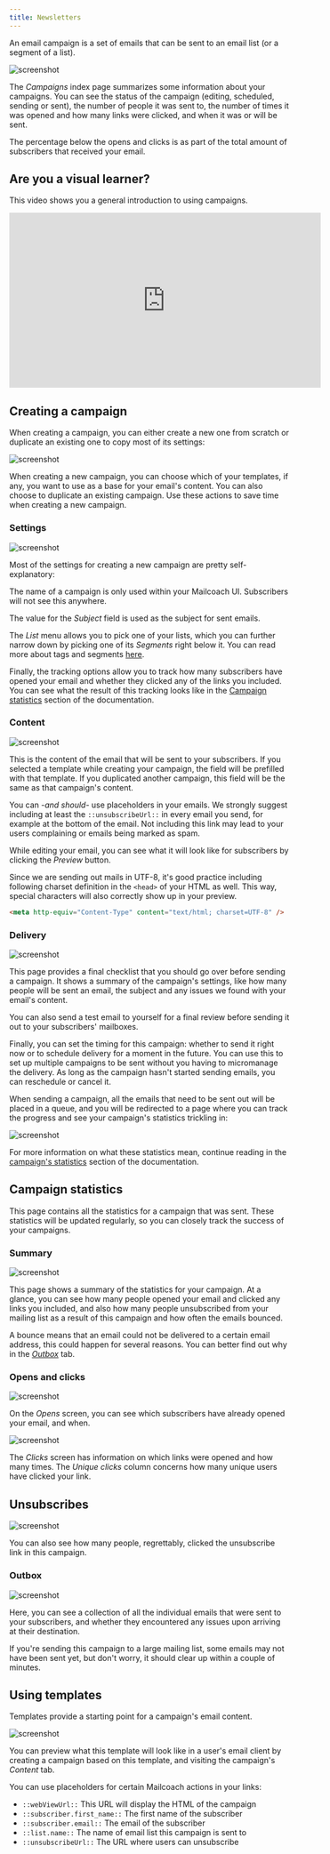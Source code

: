 ```yaml
---
title: Newsletters
---
```


An email campaign is a set of emails that can be sent to an email list (or a segment of a list).

![screenshot](/images/docs/v4/campaigns/index.png)

The _Campaigns_ index page summarizes some information about your campaigns. You can see the status of the campaign (editing, scheduled, sending or sent), the number of people it was sent to, the number of times it was opened and how many links were clicked, and when it was or will be sent. 

The percentage below the opens and clicks is as part of the total amount of subscribers that received your email.

## Are you a visual learner?

This video shows you a general introduction to using campaigns.

<iframe width="560" height="315" src="https://www.youtube.com/embed/YJ7O46P6X9A" title="YouTube video player" frameborder="0" allow="accelerometer; autoplay; clipboard-write; encrypted-media; gyroscope; picture-in-picture" allowfullscreen></iframe>

## Creating a campaign

When creating a campaign, you can either create a new one from scratch or duplicate an existing one to copy most of its settings:

![screenshot](/images/docs/v4/campaigns/creating-a-campaign-index.png)

When creating a new campaign, you can choose which of your templates, if any, you want to use as a base for your email's content. You can also choose to duplicate an existing campaign. Use these actions to save time when creating a new campaign.

### Settings

![screenshot](/images/docs/v4/campaigns/creating-a-campaign-settings.png)

Most of the settings for creating a new campaign are pretty self-explanatory:

The name of a campaign is only used within your Mailcoach UI. Subscribers will not see this anywhere.

The value for the _Subject_ field is used as the subject for sent emails.

The _List_ menu allows you to pick one of your lists, which you can further narrow down by picking one of its _Segments_ right below it. You can read more about tags and segments [here](docs/laravel-mailcoach/v4/using-the-ui/lists#tags-and-segments).

Finally, the tracking options allow you to track how many subscribers have opened your email and whether they clicked any of the links you included. You can see what the result of this tracking looks like in the [Campaign statistics](/docs/laravel-mailcoach/v4/using-the-ui/campaigns#campaign-statistics) section of the documentation.

### Content

![screenshot](/images/docs/v4/campaigns/creating-a-campaign-content.png)

This is the content of the email that will be sent to your subscribers. If you selected a template while creating your campaign, the field will be prefilled with that template. If you duplicated another campaign, this field will be the same as that campaign's content.

You can -_and should_- use placeholders in your emails. We strongly suggest including at least the `::unsubscribeUrl::` in every email you send, for example at the bottom of the email. Not including this link may lead to your users complaining or emails being marked as spam.

While editing your email, you can see what it will look like for subscribers by clicking the _Preview_ button.

Since we are sending out mails in UTF-8, it's good practice including following charset definition in the `<head>` of your HTML as well. This way, special characters will also correctly show up in your preview.

```HTML
<meta http-equiv="Content-Type" content="text/html; charset=UTF-8" />
```

### Delivery

![screenshot](/images/docs/v4/campaigns/creating-a-campaign-delivery.png)

This page provides a final checklist that you should go over before sending a campaign. It shows a summary of the campaign's settings, like how many people will be sent an email, the subject and any issues we found with your email's content.

You can also send a test email to yourself for a final review before sending it out to your subscribers' mailboxes.

Finally, you can set the timing for this campaign: whether to send it right now or to schedule delivery for a moment in the future. You can use this to set up multiple campaigns to be sent without you having to micromanage the delivery. As long as the campaign hasn't started sending emails, you can reschedule or cancel it.

When sending a campaign, all the emails that need to be sent out will be placed in a queue, and you will be redirected to a page where you can track the progress and see your campaign's statistics trickling in:

![screenshot](/images/docs/v4/campaigns/campaign-statistics-sending.png)

For more information on what these statistics mean, continue reading in the [campaign's statistics](/docs/laravel-mailcoach/v4/campaigns/campaign-statistics) section of the documentation.

## Campaign statistics

This page contains all the statistics for a campaign that was sent. These statistics will be updated regularly, so you can closely track the success of your campaigns.

### Summary

![screenshot](/images/docs/v4/campaigns/campaign-statistics-overview.png)

This page shows a summary of the statistics for your campaign. At a glance, you can see how many people opened your email and clicked any links you included, and also how many people unsubscribed from your mailing list as a result of this campaign and how often the emails bounced.

A bounce means that an email could not be delivered to a certain email address, this could happen for several reasons. You can better find out why in the [_Outbox_](/docs/laravel-mailcoach/v4/using-the-ui/campaigns#outbox) tab.

### Opens and clicks

![screenshot](/images/docs/v4/campaigns/campaign-statistics-opens.png)

On the _Opens_ screen, you can see which subscribers have already opened your email, and when.

![screenshot](/images/docs/v4/campaigns/campaign-statistics-clicks.png)

The _Clicks_ screen has information on which links were opened and how many times. The _Unique clicks_ column concerns how many unique users have clicked your link.

## Unsubscribes

![screenshot](/images/docs/v4/campaigns/campaign-statistics-unsubscribes.png)

You can also see how many people, regrettably, clicked the unsubscribe link in this campaign.

### Outbox

![screenshot](/images/docs/v4/campaigns/campaign-statistics-outbox.png)

Here, you can see a collection of all the individual emails that were sent to your subscribers, and whether they encountered any issues upon arriving at their destination.

If you're sending this campaign to a large mailing list, some emails may not have been sent yet, but don't worry, it should clear up within a couple of minutes.

## Using templates
Templates provide a starting point for a campaign's email content.

![screenshot](/images/docs/v4/templates/create.png)

You can preview what this template will look like in a user's email client by creating a campaign based on this template, and visiting the campaign's _Content_ tab.

You can use placeholders for certain Mailcoach actions in your links:

- `::webViewUrl::` This URL will display the HTML of the campaign
- `::subscriber.first_name::` The first name of the subscriber
- `::subscriber.email::` The email of the subscriber
- `::list.name::` The name of email list this campaign is sent to
- `::unsubscribeUrl::` The URL where users can unsubscribe
